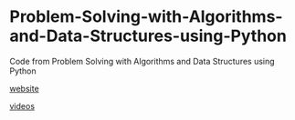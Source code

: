 # Problem-Solving-with-Algorithms-and-Data-Structures-using-Python
Code from Problem Solving with Algorithms and Data Structures using Python

[website](https://interactivepython.org/runestone/static/pythonds/index.html)

[videos](https://teklern.blogspot.com/p/blog-page.html)

